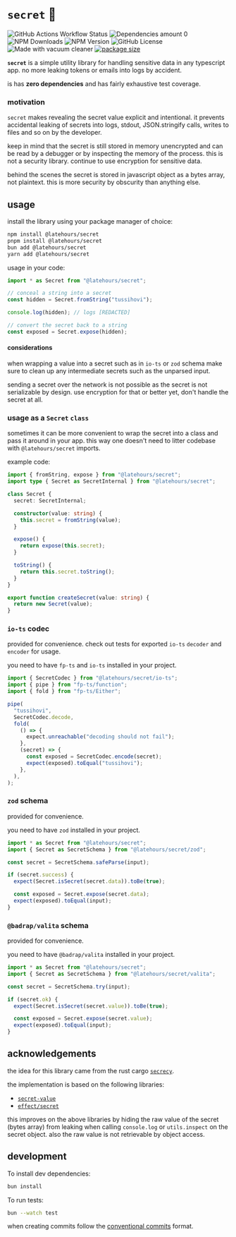 # `secret` 🤫

![GitHub Actions Workflow Status](https://img.shields.io/github/actions/workflow/status/jozan/secret/build.yml?branch=main&style=flat)
![Dependencies amount 0](https://img.shields.io/badge/dependencies%20-%200%20-%200?style=flat)
![NPM Downloads](https://img.shields.io/npm/dm/%40latehours%2Fsecret?style=flat)
![NPM Version](https://img.shields.io/npm/v/%40latehours%2Fsecret?style=flat)
![GitHub License](https://img.shields.io/github/license/jozan/secret?style=flat)
![Made with vacuum cleaner](https://img.shields.io/badge/made%20with%20-%20husqvarna%20vacuum%20cleaner%20-%20made%20with%20husqvarna?style=flat&logo=husqvarna)
[![package size](https://deno.bundlejs.com/?q=%40latehours/secret&badge=detailed&badge-style=flat&label=size)](https://bundlejs.com/?q=%40latehours/secret)

**`secret`** is a simple utility library for handling sensitive data in any
typescript app. no more leaking tokens or emails into logs by accident.

is has **zero dependencies** and has fairly exhaustive test coverage.

### motivation

`secret` makes revealing the secret value explicit and intentional. it
prevents accidental leaking of secrets into logs, stdout, JSON.stringify
calls, writes to files and so on by the developer.

keep in mind that the secret is still stored in memory unencrypted and can be
read by a debugger or by inspecting the memory of the process. this is not a
security library. continue to use encryption for sensitive data.

behind the scenes the secret is stored in javascript object as a bytes array,
not plaintext. this is more security by obscurity than anything else.

## usage

install the library using your package manager of choice:

```sh
npm install @latehours/secret
pnpm install @latehours/secret
bun add @latehours/secret
yarn add @latehours/secret
```

usage in your code:

```typescript
import * as Secret from "@latehours/secret";

// conceal a string into a secret
const hidden = Secret.fromString("tussihovi");

console.log(hidden); // logs [REDACTED]

// convert the secret back to a string
const exposed = Secret.expose(hidden);
```

#### considerations

when wrapping a value into a secret such as in `io-ts` or `zod` schema make
sure to clean up any intermediate secrets such as the unparsed input.

sending a secret over the network is not possible as the secret is not
serializable by design. use encryption for that or better yet, don't handle the
secret at all.

### usage as a `Secret` `class`

sometimes it can be more convenient to wrap the secret into a class and pass it
around in your app. this way one doesn't need to litter codebase with
`@latehours/secret` imports.

example code:

```typescript
import { fromString, expose } from "@latehours/secret";
import type { Secret as SecretInternal } from "@latehours/secret";

class Secret {
  secret: SecretInternal;

  constructor(value: string) {
    this.secret = fromString(value);
  }

  expose() {
    return expose(this.secret);
  }

  toString() {
    return this.secret.toString();
  }
}

export function createSecret(value: string) {
  return new Secret(value);
}
```

### `io-ts` codec

provided for convenience. check out tests for exported `io-ts` `decoder` and
`encoder` for usage.

you need to have `fp-ts` and `io-ts` installed in your project.

```typescript
import { SecretCodec } from "@latehours/secret/io-ts";
import { pipe } from "fp-ts/function";
import { fold } from "fp-ts/Either";

pipe(
  "tussihovi",
  SecretCodec.decode,
  fold(
    () => {
      expect.unreachable("decoding should not fail");
    },
    (secret) => {
      const exposed = SecretCodec.encode(secret);
      expect(exposed).toEqual("tussihovi");
    },
  ),
);
```

### `zod` schema

provided for convenience.

you need to have `zod` installed in your project.

```typescript
import * as Secret from "@latehours/secret";
import { Secret as SecretSchema } from "@latehours/secret/zod";

const secret = SecretSchema.safeParse(input);

if (secret.success) {
  expect(Secret.isSecret(secret.data)).toBe(true);

  const exposed = Secret.expose(secret.data);
  expect(exposed).toEqual(input);
}
```

### `@badrap/valita` schema

provided for convenience.

you need to have `@badrap/valita` installed in your project.

```typescript
import * as Secret from "@latehours/secret";
import { Secret as SecretSchema } from "@latehours/secret/valita";

const secret = SecretSchema.try(input);

if (secret.ok) {
  expect(Secret.isSecret(secret.value)).toBe(true);

  const exposed = Secret.expose(secret.value);
  expect(exposed).toEqual(input);
}
```

## acknowledgements

the idea for this library came from the rust cargo [`secrecy`](https://docs.rs/secrecy/latest/secrecy/).

the implementation is based on the following libraries:

- [`secret-value`](https://github.com/transcend-io/secret-value)
- [`effect/secret`](https://github.com/Effect-TS/effect/blob/main/packages/effect/src/internal/secret.ts)

this improves on the above libraries by hiding the raw value of the secret
(bytes array) from leaking when calling `console.log` or `utils.inspect` on the
secret object. also the raw value is not retrievable by object access.

## development

To install dev dependencies:

```bash
bun install
```

To run tests:

```bash
bun --watch test
```

when creating commits follow the [conventional commits](https://www.conventionalcommits.org)
format.
